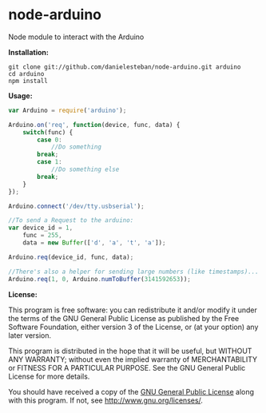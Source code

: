 node-arduino
============

Node module to interact with the Arduino

**Installation:**

	git clone git://github.com/danielesteban/node-arduino.git arduino
	cd arduino
	npm install

**Usage:**

```javascript
var Arduino = require('arduino');

Arduino.on('req', function(device, func, data) {
	switch(func) {
		case 0:
			//Do something
		break;
		case 1:
			//Do something else
		break;
	}
});

Arduino.connect('/dev/tty.usbserial');

//To send a Request to the arduino:
var device_id = 1,
	func = 255,
	data = new Buffer(['d', 'a', 't', 'a']);

Arduino.req(device_id, func, data);

//There's also a helper for sending large numbers (like timestamps)...
Arduino.req(1, 0, Arduino.numToBuffer(3141592653));
```

**License:**

This program is free software: you can redistribute it and/or modify
it under the terms of the GNU General Public License as published by
the Free Software Foundation, either version 3 of the License, or
(at your option) any later version.

This program is distributed in the hope that it will be useful,
but WITHOUT ANY WARRANTY; without even the implied warranty of
MERCHANTABILITY or FITNESS FOR A PARTICULAR PURPOSE. See the
GNU General Public License for more details.

You should have received a copy of the [GNU General Public License](https://github.com/danielesteban/node-arduino/blob/master/LICENSE)
along with this program. If not, see <http://www.gnu.org/licenses/>.
